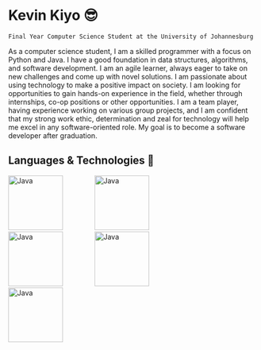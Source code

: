 # Kevin Kiyo 😎
`Final Year Computer Science Student at the University of Johannesburg`

As a computer science student, I am a skilled programmer with a focus on Python and Java. I have a good foundation in data structures, algorithms, and software development. I am an agile learner, always eager to take on new challenges and come up with novel solutions. I am passionate about using technology to make a positive impact on society. I am looking for opportunities to gain hands-on experience in the field, whether through internships, co-op positions or other opportunities. I am a team player, having experience working on various group projects, and I am confident that my strong work ethic, determination and zeal for technology will help me excel in any software-oriented role. My goal is to become a software developer after graduation.
## Languages & Technologies 🧠
<div align="left">
<img alt="Java" width="110px" style="padding-right: 60px;" src="https://cdn.jsdelivr.net/gh/devicons/devicon/icons/java/java-original-wordmark.svg" />
<img alt="Java" width="110px" style="padding-right: 60px;" src="https://cdn.jsdelivr.net/gh/devicons/devicon/icons/python/python-original-wordmark.svg" />
<img alt="Java" width="110px" style="padding-right: 60px;" src="https://cdn.jsdelivr.net/gh/devicons/devicon/icons/cplusplus/cplusplus-original.svg" />
<img alt="Java" width="110px" style="padding-right: 60px;" src="https://cdn.jsdelivr.net/gh/devicons/devicon/icons/javascript/javascript-original.svg" />
<img alt="Java" width="110px" style="padding-right: 60px;" src="https://cdn.jsdelivr.net/gh/devicons/devicon/icons/rust/rust-plain.svg" />
<br>
                                        

<!-- - 🔭 I’m currently working on 
- 🌱 I’m currently learning ...
- 👯 I’m looking to collaborate on ...
- 🤔 I’m looking for help with ...
- 💬 Ask me about ...
- 📫 How to reach me: ...
- 😄 Pronouns: ...
- ⚡ Fun fact: ... -->

